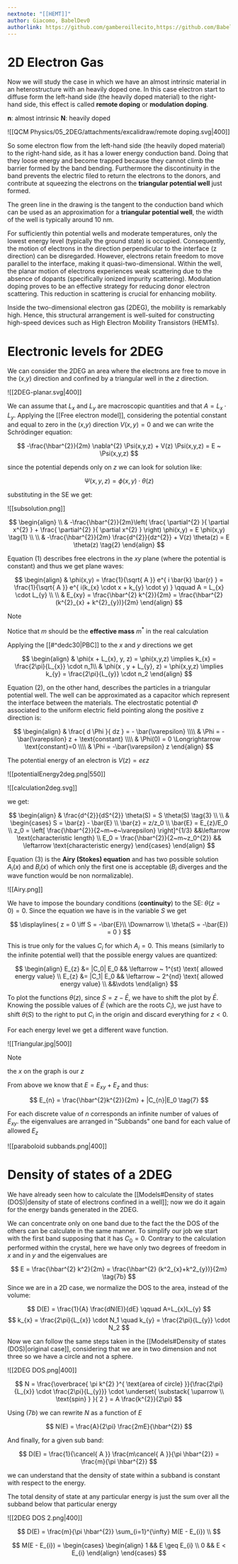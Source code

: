 ```yaml
---
nextnote: "[[HEMT]]"
author: Giacomo, BabelDev0
authorlink: https://github.com/gamberoillecito,https://github.com/BabelDev0
---
```

# 2D Electron Gas

Now we will study the case in which we have an almost intrinsic material in an heterostructure with an heavily doped one. In this case electron start to diffuse form the left-hand side (the heavily doped material) to the right-hand side, this effect is called **remote doping** or **modulation doping**.

**n**: almost intrinsic
**N**: heavily doped

![[QCM Physics/05_2DEG/attachments/excalidraw/remote doping.svg|400]]

So some electron flow from the left-hand side (the heavily doped material) to the right-hand side, as it has a lower energy conduction band. Doing that they loose energy and become trapped because they cannot climb the barrier formed by the band bending. Furthermore the discontinuity in the band prevents the electric filed to return the electrons to the donors, and contribute at squeezing the electrons on the **triangular potential well** just formed. 

The green line in the drawing is the tangent to the conduction band which can be used as an approximation for a **triangular potential well**, the width of the well is typically around 10 nm.

For sufficiently thin potential wells and moderate temperatures, only the lowest energy level (typically the ground state) is occupied. Consequently, the motion of electrons in the direction perpendicular to the interface (z direction) can be disregarded. However, electrons retain freedom to move parallel to the interface, making it quasi-two-dimensional. Within the well, the planar motion of electrons experiences weak scattering due to the absence of dopants (specifically ionized impurity scattering). Modulation doping proves to be an effective strategy for reducing donor electron scattering. This reduction in scattering is crucial for enhancing mobility. 

Inside the two-dimensional electron gas (2DEG), the mobility is remarkably high. Hence, this structural arrangement is well-suited for constructing high-speed devices such as High Electron Mobility Transistors (HEMTs).

# Electronic levels for 2DEG

We can consider the 2DEG an area where the electrons are free to move in the ($x$,$y$) direction and confined by a triangular well in the $z$ direction.

![[2DEG-planar.svg|400]]

We can assume that $L_{x}$ and $L_{y}$ are macroscopic quantities and that $A = L_{x} \cdot L_{y}$. Applying the [[Free electron model]], considering the potential constant and equal to zero in the ($x$,$y$) direction $V(x,y)=0$ and we can write the Schrödinger equation:

$$
-\frac{\hbar^{2}}{2m} \nabla^{2} \Psi(x,y,z) + V(z) \Psi(x,y,z) = E ~ \Psi(x,y,z)
$$

since the potential depends only on $z$ we can look for solution like:

$$
\Psi(x,y,z) = \phi(x,y) \cdot \theta(z)
$$

substituting in the SE we get:

![[subsolution.png]]

$$
\begin{align} \\
 & -\frac{\hbar^{2}}{2m}\left( \frac{ \partial^{2} }{ \partial x^{2} } + \frac{ \partial^{2} }{ \partial x^{2} }  \right) \phi(x,y) = E \phi(x,y) \tag{1} \\ \\
 & -\frac{\hbar^{2}}{2m} \frac{d^{2}}{dz^{2}} + V(z) \theta(z) = E \theta(z) \tag{2}
\end{align}
$$

Equation (1) describes free electrons in the $xy$ plane (where the potential is constant) and thus we get plane waves: 

$$
\begin{align}
 & \phi(x,y) = \frac{1}{\sqrt{ A }} e^{ i \bar{k} \bar{r} } = \frac{1}{\sqrt{ A }} e^{ i(k_{x} \cdot x + k_{y} \cdot y) }  \qquad A = L_{x} \cdot L_{y} \\
 \\
 & E_{xy} = \frac{\hbar^{2} k^{2}}{2m} = \frac{\hbar^{2} (k^{2}_{x} + k^{2}_{y})}{2m}
\end{align}
$$

> [!Note] 
>
Notice that $m$ should be the **effective mass** $m^{*}$ in the real calculation

Applying the [[#^dedc30|PBC]] to the $x$ and $y$ directions we get 

$$
\begin{align}
 & \phi(x + L_{x}, y, z) = \phi(x,y,z) \implies k_{x} = \frac{2\pi}{L_{x}} \cdot n_1\\
 & \phi(x , y + L_{y}, z) = \phi(x,y,z) \implies k_{y} = \frac{2\pi}{L_{y}} \cdot n_2
\end{align}
$$

Equation (2), on the other hand, describes the particles in a triangular potential well. The well can be approximated as a capacitor which represent the interface between the materials. The electrostatic potential $\Phi$ associated to the uniform electric field pointing along the positive z direction is:

$$
\begin{align}
 & \frac{ d \Phi }{ dz }  = - \bar{\varepsilon} \\\\
& \Phi = -\bar{\varepsilon} z + \text{constant} \\\\
& \Phi(0) = 0 \Longrightarrow \text{constant}=0 \\\\
& \Phi = -\bar{\varepsilon} z 
\end{align}
$$

The potential energy of an electron is $V(z) = e\varepsilon z$ 

![[potentialEnergy2deg.png|550]]

![[calculation2deg.svg]]

we get:

$$
\begin{align}
 & \frac{d^{2}}{dS^{2}} \theta(S) = S \theta(S) \tag{3} \\ \\
& \begin{cases}
S = \bar{z} - \bar{E}  \\
\bar{z} = z/z_0 \\
\bar{E} = E_{z}/E_0 \\
z_0 = \left[ \frac{\hbar^{2}}{2~m~e~\varepsilon} \right]^{1/3} &&\leftarrow \text{characteristic length} \\
E_0 = \frac{\hbar^{2}}{2~m~z_0^{2}}  && \leftarrow \text{characteristic energy}
\end{cases}
\end{align}
$$

Equation (3) is the **Airy (Stokes) equation** and has two possible solution $A_{i}(x)$ and $B_{i}(x)$ of which only the first one is acceptable ($B_{i}$ diverges and the wave function would be non normalizable).

![[Airy.png]]

We have to impose the boundary conditions (**continuity**) to the SE:  $\theta(z = 0) = 0$. Since the equation we have is in the variable $S$ we get 

$$
\displaylines{
z = 0 \iff S = -\bar{E}\\
\Downarrow \\
\theta(S = -\bar{E}) = 0
}
$$

This is true only for the values $C_{i}$ for which $A_{i} = 0$. This means (similarly to the infinite potential well) that the possible energy values are quantized:

$$
\begin{align}
 E_{z} &= |C_0| E_0 && \leftarrow ~ 1^{st} \text{ allowed energy value} \\
E_{z} &= |C_1| E_0 && \leftarrow ~ 2^{nd} \text{ allowed energy value} \\
 &&\vdots
\end{align}
$$

To plot the functions $\theta(z)$, since $S = z - \bar{E}$, we have to shift the plot by $\bar{E}$. Knowing the possible values of $\bar{E}$ (which are the roots $C_{i}$), we just have to shift $\theta(S)$ to the right to put $C_{i}$ in the origin and discard everything for $z < 0$.

For each energy level we get a different wave function.

![[Triangular.jpg|500]]
> [!Note] 
>the $x$ on the graph is our $z$

From above we know that $E = E_{xy} + E_{z}$ and thus:

$$
E_{n} = \frac{\hbar^{2}k^{2}}{2m} + |C_{n}|E_0 \tag{7}
$$

For each discrete value of $n$ corresponds an infinite number of values of $E_{xy}$. the eigenvalues are arranged in "Subbands" one band for each value of allowed $E_z$ 


![[paraboloid subbands.png|400]]

# Density of states of a 2DEG

We have already seen how to calculate the [[Models#Density of states (DOS)|density of state of electrons confined in a well]]; now we do it again for the energy bands generated in the 2DEG.

We can concentrate only on one band due to the fact the the DOS of the others can be calculate in the same manner. To simplify our job we start with the first band supposing that it has $C_0 = 0$.
Contrary to the calculation performed within the crystal, here we have only two degrees of freedom in $x$ and in $y$ and the eigenvalues are 

$$ 
E = \frac{\hbar^{2} k^2}{2m} = \frac{\hbar^{2} (k^2_{x}+k^2_{y})}{2m} \tag{7b}
$$ 
Since we are in a 2D case, we normalize the DOS to the area, instead of the volume:

$$
D(E) = \frac{1}{A} \frac{dN(E)}{dE} \qquad A=L_{x}L_{y} 
$$
$$   
k_{x} = \frac{2\pi}{L_{x}} \cdot N_1 \quad k_{y} = \frac{2\pi}{L_{y}} \cdot N_2
$$

Now we can follow the same steps taken in the [[Models#Density of states (DOS)|original case]], considering that we are in two dimension and not three so we have a circle and not a sphere.

![[2DEG DOS.png|400]]

$$
N = \frac{\overbrace{ \pi k^{2} }^{ \text{area of circle} }}{\frac{2\pi}{L_{x}} \cdot \frac{2\pi}{L_{y}}} \cdot \underset{ \substack{ \uparrow \\ \text{spin} } }{ 2 } = A \frac{k^{2}}{2\pi}
$$

Using $(7b)$ we can rewrite $N$ as a function of $E$ 

$$
N(E) = \frac{A}{2\pi} \frac{2mE}{\hbar^{2}}
$$

And finally, for a given sub band:

$$
D(E) = \frac{1}{\cancel{ A }} \frac{m\cancel{ A }}{\pi \hbar^{2}} = \frac{m}{\pi \hbar^{2}}
$$

we can understand that the density of state within a subband is constant with respect to the energy. 

The total density of state at any particular energy is just the sum over all the subband below that particular energy

![[2DEG DOS 2.png|400]]

$$
D(E) = \frac{m}{\pi \hbar^{2}} \sum_{i=1}^{\infty} M(E - E_{i}) \\
$$

$$
M(E - E_{i}) = \begin{cases}
\begin{align}
1 && E \geq E_{i} \\
0 && E < E_{i}
\end{align}
\end{cases}
$$


